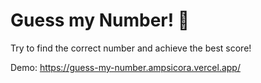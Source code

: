 # Guess my Number! 🎲

Try to find the correct number and achieve the best score!

Demo: https://guess-my-number.ampsicora.vercel.app/
